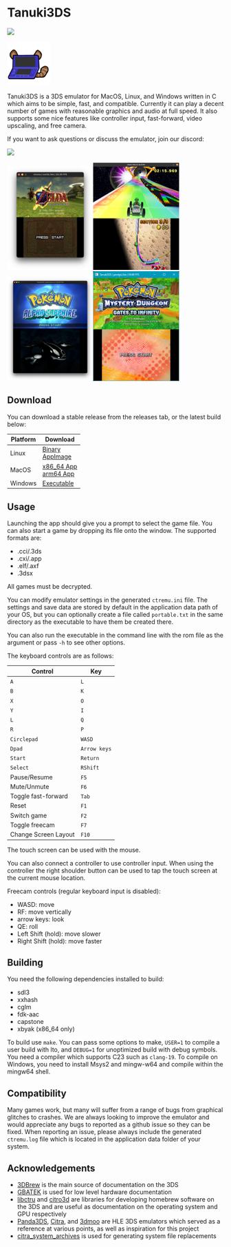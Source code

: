 # Tanuki3DS

[![](https://github.com/burhanr13/Tanuki3DS/actions/workflows/ci.yml/badge.svg)](https://github.com/burhanr13/Tanuki3DS/actions/workflows/ci.yml)

<img src=images/logo.png width=100>

Tanuki3DS is a 3DS emulator for MacOS, Linux, and Windows written in C which aims to be simple, fast, and compatible. Currently it can play a decent number of games with reasonable graphics and audio at full speed. It also supports some nice features like controller input, fast-forward, video upscaling, and free camera.

If you want to ask questions or discuss the emulator, join our discord:

[![](https://discord.com/api/guilds/1309172325203054612/widget.png?style=banner2)](https://discord.gg/6ya65fvD3g)

<img src=images/oot3d.png width=200><img src=images/mk7.png width=200><img src=images/pokemon.png width=200><img src=images/pmdgti.png width=200>

## Download

You can download a stable release from the releases tab, or the latest build below:

| Platform | Download |
| -------- | -------- |
| Linux | [Binary](https://nightly.link/burhanr13/Tanuki3DS/workflows/ci/master/Tanuki3DS-linux-binary.zip) <br> [AppImage](https://nightly.link/burhanr13/Tanuki3DS/workflows/ci/master/Tanuki3DS-linux-appimage.zip) |
| MacOS | [x86_64 App](https://nightly.link/burhanr13/Tanuki3DS/workflows/ci/master/Tanuki3DS-macos-x86_64.zip) <br> [arm64 App](https://nightly.link/burhanr13/Tanuki3DS/workflows/ci/master/Tanuki3DS-macos-arm64.zip) |
| Windows | [Executable](https://nightly.link/burhanr13/Tanuki3DS/workflows/ci/master/Tanuki3DS-windows.zip) |

## Usage
Launching the app should give you a prompt to select the game file. You can also start a game by dropping its file onto the window. The supported formats are:

- .cci/.3ds
- .cxi/.app
- .elf/.axf
- .3dsx

All games must be decrypted.

You can modify emulator settings in the generated `ctremu.ini` file. The settings and save data are stored by default in the application data path of your OS, but you can optionally create a file called `portable.txt` in the same directory as the executable to have them be created there.

You can also run the executable in the command line with the rom file as the argument or pass `-h` to see other options.

The keyboard controls are as follows:

| Control | Key |
| --- | --- |
| `A` | `L` |
| `B` | `K` |
| `X` | `O` |
| `Y` | `I` |
| `L` | `Q` |
| `R` | `P` |
| `Circlepad` | `WASD` |
| `Dpad` | `Arrow keys` |
| `Start` | `Return` |
| `Select` | `RShift` |
| Pause/Resume | `F5` |
| Mute/Unmute | `F6` |
| Toggle fast-forward | `Tab` |
| Reset | `F1` |
| Switch game | `F2` |
| Toggle freecam | `F7` |
| Change Screen Layout | `F10` |

The touch screen can be used with the mouse.

You can also connect a controller to use controller input. When using the
controller the right shoulder button can be used to tap the touch screen
at the current mouse location.

Freecam controls (regular keyboard input is disabled):
- WASD: move
- RF: move vertically
- arrow keys: look
- QE: roll
- Left Shift (hold): move slower
- Right Shift (hold): move faster

## Building
You need the following dependencies installed to build:
- sdl3
- xxhash
- cglm
- fdk-aac
- capstone
- xbyak (x86_64 only)

To build use `make`. You can pass some options to make, `USER=1` to compile a user build with lto, and `DEBUG=1` for unoptimized build with debug symbols. You need a compiler which supports C23 such as `clang-19`. To compile on Windows, you need to install Msys2 and mingw-w64 and compile within the mingw64 shell.


## Compatibility

Many games work, but many will suffer from a range of bugs from graphical glitches to crashes. We are always looking to improve the emulator and would appreciate any bugs to reported as a github issue so they can be fixed. When reporting an issue, please always include the generated `ctremu.log` file which is located
in the application data folder of your system.

## Acknowledgements

- [3DBrew](https://www.3dbrew.org) is the main source of documentation on the 3DS
- [GBATEK](https://www.problemkaputt.de/gbatek.htm) is used for low level hardware documentation
- [libctru](https://github.com/devkitPro/libctru) and [citro3d](https://github.com/devkitPro/citro3d) are libraries for developing homebrew software on the 3DS and are useful as documentation on the operating system and GPU respectively
- [Panda3DS](https://github.com/wheremyfoodat/Panda3DS), [Citra](https://github.com/PabloMK7/citra), and [3dmoo](https://github.com/plutooo/3dmoo) are HLE 3DS emulators which served as a reference at various points, as well as inspiration for this project
- [citra_system_archives](https://github.com/B3n30/citra_system_archives) is used for generating system file replacements
